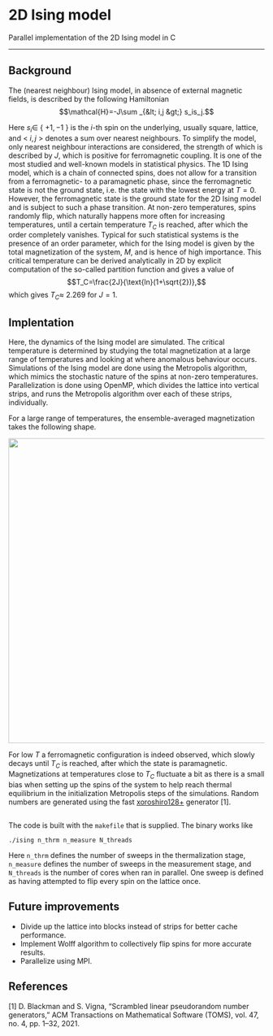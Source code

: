 # 2D Ising model
Parallel implementation of the 2D Ising model in C

---
## Background

The (nearest neighbour) Ising model, in absence of external magnetic fields, is described by the following Hamiltonian
$$\mathcal{H}=-J\sum _{&lt; i,j &gt;} s_is_j.$$

Here $s_i\in$ \{ $+1,-1$ \} is the $i$-th spin on the underlying, usually square, lattice, and &lt; $i,j$ &gt; denotes a sum over nearest neighbours. To simplify the model, only nearest neighbour interactions are considered, the strength of which is described by $J$, which is positive for ferromagnetic coupling. It is one of the most studied and well-known models in statistical physics. The 1D Ising model, which is a chain of connected spins, does not allow for a transition from a ferromagnetic- to a paramagnetic phase, since the ferromagnetic state is not the ground state, i.e. the state with the lowest energy at $T=0$. However, the ferromagnetic state is the ground state for the 2D Ising model and is subject to such a phase transition. At non-zero temperatures, spins randomly flip, which naturally happens more often for increasing temperatures, until a certain temperature $T_C$ is reached, after which the order completely vanishes. Typical for such statistical systems is the presence of an order parameter, which for the Ising model is given by the total magnetization of the system, $M$, and is hence of high importance. This critical temperature can be derived analytically in 2D by explicit computation of the so-called partition function and gives a value of $$T_C=\frac{2J}{\text{ln}(1+\sqrt{2})},$$
 which gives $T_C \approx$ 2.269 for $J=1$.


## Implentation

Here, the dynamics of the Ising model are simulated. The critical temperature is determined by studying the total magnetization at a large range of temperatures and looking at where anomalous behaviour occurs. Simulations of the Ising model are done using the Metropolis algorithm, which mimics the stochastic nature of the spins at non-zero temperatures. Parallelization is done using OpenMP, which divides the lattice into vertical strips, and runs the Metropolis algorithm over each of these strips, individually. 

For a large range of temperatures, the ensemble-averaged magnetization takes the following shape.
<p align="center">
<img src="https://user-images.githubusercontent.com/98324298/226294129-7123b163-3fd8-4940-a7f7-91bd499ae40c.png" width="600">
</p>

For low $T$ a ferromagnetic configuration is indeed observed, which slowly decays until $T_C$ is reached, after which the state is paramagnetic. Magnetizations at temperatures close to $T_C$ fluctuate a bit as there is a small bias when setting up the spins of the system to help reach thermal equilibrium in the initialization Metropolis steps of the simulations. Random numbers are generated using the fast [xoroshiro128+](https://prng.di.unimi.it/) generator [1].


## 
The code is built with the `makefile` that is supplied. The binary works like 

`./ising n_thrm n_measure N_threads`

Here `n_thrm` defines the number of sweeps in the thermalization stage, `n_measure` defines the number of sweeps in the measurement stage, and `N_threads` is the number of cores when ran in parallel. One sweep is defined as having attempted to flip every spin on the lattice once.

## Future improvements
- Divide up the lattice into blocks instead of strips for better cache performance.
- Implement Wolff algorithm to collectively flip spins for more accurate results.
- Parallelize using MPI.

## References
[1] D. Blackman and S. Vigna, “Scrambled linear pseudorandom number generators,”
ACM Transactions on Mathematical Software (TOMS), vol. 47, no. 4, pp. 1–32,
2021.
